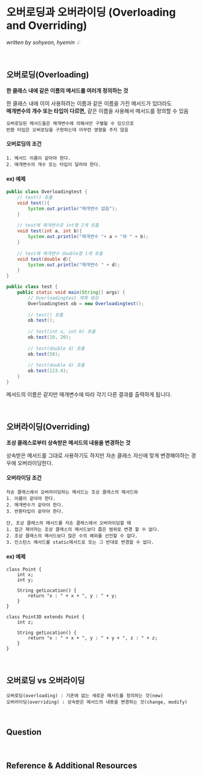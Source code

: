 # 오버로딩과 오버라이딩 (Overloading and Overriding)
*written by sohyeon, hyemin 💡*

<br>

## 오버로딩(Overloading)

**한 클래스 내에 같은 이름의 메서드를 여러개 정의하는 것**  

한 클래스 내에 이미 사용하려는 이름과 같은 이름을 가진 메서드가 있더라도  
**매개변수의 개수 또는 타입이 다르면,** 같은 이름을 사용해서 메서드를 정의할 수 있음

`오버로딩된 메서드들은 매개변수에 의해서만 구별될 수 있으므로`  
`반환 타입은 오버로딩을 구현하는데 아무런 영향을 주지 않음`  

#### 오버로딩의 조건

    1. 메서드 이름이 같아야 한다.
    2. 매개변수의 개수 또는 타입이 달라야 한다.

#### ex) 예제
```Java
public class Overloadingtest {
    // test() 호출
    void test(){
        System.out.println("매개변수 없음");
    }
    
    // test에 매개변수로 int형 2개 호출
    void test(int a, int b){
        System.out.println("매개변수 "+ a + "와 " + b);
    }
    
    // test에 매개변수 double형 1개 호출
    void test(double d){
        System.out.println("매개변수 " + d);
    }
}

public class test {
    public static void main(String[] args) {
        // Overloadingtest 객체 생성
        Overloadingtest ob = new Overloadingtest();
        
        // test() 호출
        ob.test();
       
        // test(int a, int b) 호출
        ob.test(10, 20);
       
        // test(double d) 호출
        ob.test(50);
       
        // test(double d) 호출
        ob.test(123.4);
    }
}
```
메서드의 이름은 같지만 매개변수에 따라 각기 다른 결과를 출력하게 됩니다.  

<br>

## 오버라이딩(Overriding)

**조상 클래스로부터 상속받은 메서드의 내용을 변경하는 것**

상속받은 메서드를 그대로 사용하기도 하지만 자손 클래스 자신에 맞게 변경해야하는 경우에 오버라이딩한다.

#### 오버라이딩 조건
```
자손 클래스에서 오버라이딩하는 메서드는 조상 클래스의 메서드와
1. 이름이 같아야 한다.
2. 매개변수가 같아야 한다.
3. 반환타입이 같아야 한다.

단, 조상 클래스의 메서드를 자손 클래스에서 오버라이딩할 때
1. 접근 제어자는 조상 클래스의 메서드보다 좁은 범위로 변경 할 수 없다.
2. 조상 클래스의 메서드보다 많은 수의 예외를 선언할 수 없다.
3. 인스턴스 메서드를 static메서드로 또는 그 반대로 변경할 수 없다.
```

#### ex) 예제
```
class Point {
    int x;
    int y;
    
    String getLocation() {
        return "x : " + x + ", y : " + y;
    }
}

class Point3D extends Point {
    int z;

    String getLocation() {
        return "x : " + x + ", y : " + y + ", z : " + z;
    }
}
```

<br>

## 오버로딩 vs 오버라이딩
```
오버로딩(overloading) : 기존에 없는 새로운 메서드를 정의하는 것(new)
오버라이딩(overriding) : 상속받은 메서드의 내용을 변경하는 것(change, modify)
```

<br>

## Question

<br>

## Reference & Additional Resources
